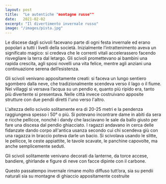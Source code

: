 ```yaml
---
layout: post
title:  "Le autentiche "montagne russe""
date:   2021-02-02
excerpt: "Il divertimento invernale russo"
image: "/images/pista.jpg"
---
```


Le discese dagli scivoli facevano parte di ogni festa invernale ed erano popolari a tutti i livelli della società. Inizialmente l’intrattenimento aveva un significato magico: si credeva che le correnti vitali accelerassero facendo risvegliare la terra dal letargo. Gli scivoli promettevano ai bambini una rapida crescita, agli sposi novelli una vita felice, mentre agli anziani una continuazione serena dell’esistenza.

Gli scivoli venivano appositamente creati: si faceva un lungo sentiero sgombero dalla neve, che tradizionalmente scendeva verso il lago o il fiume. Nei villaggi si versava l’acqua su un pendio e, quanto più ripido era, tanto più divertente si presentava. Nelle città invece costruivano apposite strutture con due pendii diretti l'uno verso l'altro.

L'altezza dello scivolo solitamente era di 20-25 metri e la pendenza raggiungeva spesso i 50° o più. Si potevano incontrare dame in abiti da sera e ricche pellicce, nonché i dandy che lasciavano le sale da ballo giusto per fare una discesa dal pendio ghiacciato. I ragazzi andavano in cerca delle fidanzate dando corpo all'antica usanza secondo cui chi scendeva giù con una ragazza in braccio poteva darle un bacio. Si scivolava usando le slitte, le pellicce, le ceste appiattite, le tavole scavate, le panchine capovolte, ma anche semplicemente seduti.

Gli scivoli solitamente venivano decorati da lanterne, da torce accese, bandiere, ghirlande e figure di neve con facce dipinte con il carbone.

Questo passatempo invernale rimane molto diffuso tutt’ora, sia su pendii naturali sia su montagne di ghiaccio appositamente costruite
